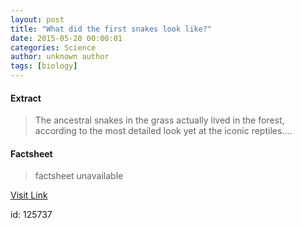 ```yaml
---
layout: post
title: "What did the first snakes look like?"
date: 2015-05-20 00:00:01
categories: Science
author: unknown author
tags: [biology]
---
```



#### Extract
>The ancestral snakes in the grass actually lived in the forest, according to the most detailed look yet at the iconic reptiles....

#### Factsheet
>factsheet unavailable

[Visit Link](http://phys.org/news351261014.html)

id:  125737


